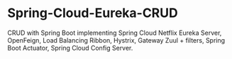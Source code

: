 # Spring-Cloud-Eureka-CRUD
CRUD with Spring Boot implementing Spring Cloud Netflix Eureka Server, OpenFeign, Load Balancing Ribbon, Hystrix, Gateway Zuul + filters, Spring Boot Actuator, Spring Cloud Config Server.
